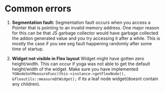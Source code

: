 # Common errors

1. **Segmentation fault:** Segmentation fault occurs when you access a Pointer that is pointing to an invalid memory address. One major reason for this can be that JS garbage collector would have garbage collected the addon generated value and you try accessing it after a while. This is mostly the case if you see seg fault happening randomly after some time of startup.

2. **Widget not visible in Flex layout** Widget might have gotten zero height/width. This can occur if yoga was not able to get the default height/width of the widget. Make sure you have implemented  
   `YGNodeSetMeasureFunc(this->instance->getFlexNode(), &flexutils::measureQtWidget);`
   if its a leaf node widget(doesnt contain any children).
